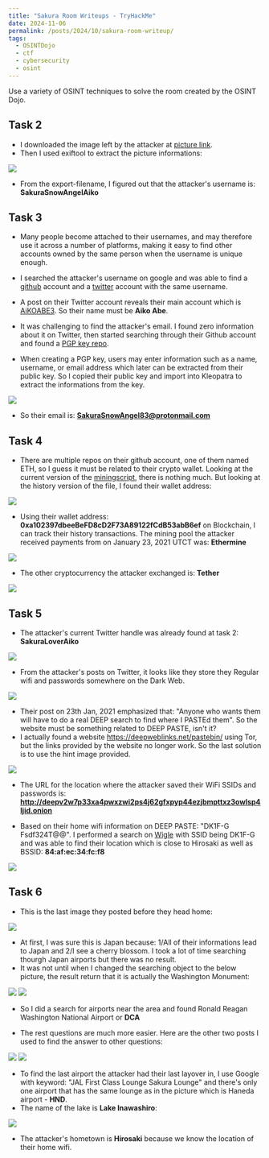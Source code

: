 ```yaml
---
title: "Sakura Room Writeups - TryHackMe"
date: 2024-11-06
permalink: /posts/2024/10/sakura-room-writeup/
tags:
  - OSINTDojo
  - ctf
  - cybersecurity
  - osint
---
```


Use a variety of OSINT techniques to solve the room created by the OSINT Dojo.

## Task 2

- I downloaded the image left by the attacker at [picture link](https://raw.githubusercontent.com/OsintDojo/public/3f178408909bc1aae7ea2f51126984a8813b0901/sakurapwnedletter.svg).
- Then I used exiftool to extract the picture informations:

<img src='/images/sakuraexif.png'>

- From the export-filename, I figured out that the attacker's username is: **SakuraSnowAngelAiko**

## Task 3

- Many people become attached to their usernames, and may therefore use it across a number of platforms, making it easy to find other accounts owned by the same person when the username is unique enough.
- I searched the attacker's username on google and was able to find a [github](https://github.com/sakurasnowangelaiko) account and a [twitter](https://x.com/sakuraloveraiko?lang=en) account with the same username.
- A post on their Twitter account reveals their main account which is [AiKOABE3](https://x.com/AiKOABE3). So their name must be **Aiko Abe**. <br>

- It was challenging to find the attacker's email. I found zero information about it on Twitter, then started searching through their Github account and found a [PGP key repo](https://github.com/sakurasnowangelaiko/PGP).
- When creating a PGP key, users may enter information such as a name, username, or email address which later can be extracted from their public key. So I copied their public key and import into Kleopatra to extract the informations from the key.

<img src='/images/sakuramail.png'>

- So their email is: **SakuraSnowAngel83@protonmail.com**

## Task 4

- There are multiple repos on their github account, one of them named ETH, so I guess it must be related to their crypto wallet. Looking at the current version of the [miningscript](https://github.com/sakurasnowangelaiko/ETH/blob/main/miningscript), there is nothing much. But looking at the history version of the file, I found their wallet address:

<img src='/images/sakurawallet.png'>

- Using their wallet address: **0xa102397dbeeBeFD8cD2F73A89122fCdB53abB6ef** on Blockchain, I can track their history transactions. The mining pool the attacker received payments from on January 23, 2021 UTCT was: **Ethermine**

<img src='/images/sakuraether.png'>

- The other cryptocurrency the attacker exchanged is: **Tether**

<img src='/images/sakuratether.png'>

## Task 5

- The attacker's current Twitter handle was already found at task 2: **SakuraLoverAiko**

<img src='/images/twittername.png'>

- From the attacker's posts on Twitter, it looks like they store they Regular wifi and passwords somewhere on the Dark Web.

<img src='/images/sakuraposts.png'>

- Their post on 23th Jan, 2021 emphasized that: "Anyone who wants them will have to do a real DEEP search to find where I PASTEd them". So the website must be something related to DEEP PASTE, isn't it?
- I actually found a website https://deepweblinks.net/pastebin/ using Tor, but the links provided by the website no longer work. So the last solution is to use the hint image provided.

<img src='/images/sakurahint.png'>

- The URL for the location where the attacker saved their WiFi SSIDs and passwords is: **http://deepv2w7p33xa4pwxzwi2ps4j62gfxpyp44ezjbmpttxz3owlsp4ljid.onion**

- Based on their home wifi information on DEEP PASTE: "DK1F-G Fsdf324T@@". I performed a search on [Wigle](https://wigle.net/) with SSID being DK1F-G and was able to find their location which is close to Hirosaki as well as BSSID: **84:af:ec:34:fc:f8**

<img src='/images/sakurawigle.png'>

## Task 6

- This is the last image they posted before they head home:

<img src='/images/sakura_lastpost.png'>

- At first, I was sure this is Japan because: 1/All of their informations lead to Japan and 2/I see a cherry blossom. I took a lot of time searching thourgh Japan airports but there was no result.
- It was not until when I changed the searching object to the below picture, the result return that it is actually the Washington Monument:

<img src='/images/dcmonument.png'>
<img src='/images/monumentif.png'>

- So I did a search for airports near the area and found Ronald Reagan Washington National Airport or **DCA**

- The rest questions are much more easier. Here are the other two posts I used to find the answer to other questions:

<img src='/images/haneda.png'>
<img src='/images/lake.png'>

- To find the last airport the attacker had their last layover in, I use Google with keyword: "JAL First Class Lounge Sakura Lounge" and there's only one airport that has the same lounge as in the picture which is Haneda airport - **HND**.
- The name of the lake is **Lake Inawashiro**:

<img src='/images/lakename.png'>

- The attacker's hometown is **Hirosaki** because we know the location of their home wifi.
